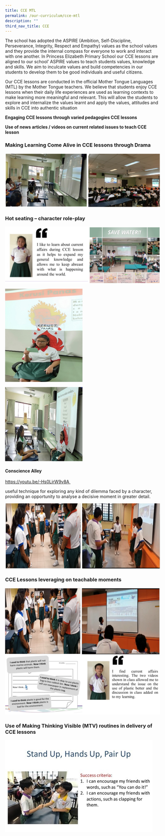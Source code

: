 ```yaml
---
title: CCE MTL
permalink: /our-curriculum/cce-mtl
description: ""
third_nav_title: CCE
---
```

The school has adopted the ASPIRE (Ambition, Self-Discipline, Perseverance, Integrity, Respect and Empathy) values as the school values and they provide the internal compass for everyone to work and interact with one another. In Princess Elizabeth Primary School our CCE lessons are aligned to our school’ ASPIRE values to teach students values, knowledge and skills. We aim to inculcate values and build competencies in our students to develop them to be good individuals and useful citizens.  
  
Our CCE lessons are conducted in the official Mother Tongue Languages (MTL) by the Mother Tongue teachers. We believe that students enjoy CCE lessons when their daily life experiences are used as learning contexts to make learning more meaningful and relevant. This will allow the students to explore and internalize the values learnt and apply the values, attitudes and skills in CCE into authentic situation  
  

**Engaging CCE lessons through varied pedagogies CCE lessons**

**Use of news articles / videos on current related issues to teach CCE lesson**

### Making Learning Come Alive in CCE lessons through Drama

![](/images/CCE%20MTL.png)

### Hot seating – character role-play

![](/images/CCE%20MTL2.png)

<img src="/images/CCE%20MTL3.jpg" 
     style="width:50%" >
		 
<img src="/images/CCE%20MTL4.jpg" 
     style="width:50%" >
		 


#### Conscience Alley

https://youtu.be/-Hs0LirW9v8A 

useful technique for exploring any kind of dilemma faced by a character, providing an opportunity to analyse a decisive moment in greater detail.

![](/images/CCE%20MTL5.png)

### CCE Lessons leveraging on teachable moments

![](/images/CCE%20MTL6.png)
![](/images/CCE%20MTL7.png)

###  Use of Making Thinking Visible (MTV) routines in delivery of CCE lessons

![](/images/CCE%20MTL8.jpg)